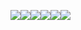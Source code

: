 ![](final_paper_pic/0001.jpg)![](final_paper_pic/0002.jpg)![](final_paper_pic/0003.jpg)![](final_paper_pic/0004.jpg)![](final_paper_pic/0005.jpg)![](final_paper_pic/0006.jpg)